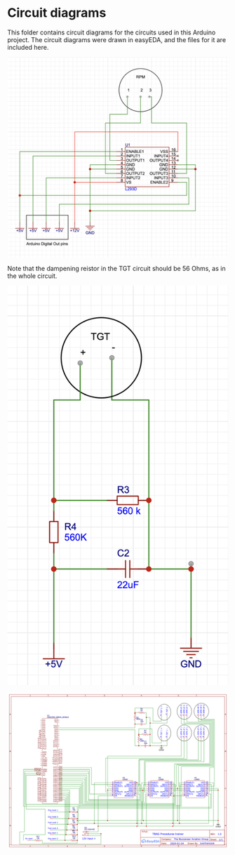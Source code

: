 # Circuit diagrams

This folder contains circuit diagrams for the circuits used in this Arduino project. The circuit diagrams were drawn in easyEDA, and the files for it are included here.



![RPM gauge circuit](images/RPM_diag.png)


Note that the dampening reistor in the TGT circuit should be 56 Ohms, as in the whole circuit.


![TGT gauge circuit](images/TGT_diag.png)


![Whole circuit](images/TBAG_proc_circuit.png)


